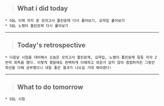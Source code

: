 >## What i did today
    * SQL 이제 까지 푼 모의고사 틀린문제 다시 풀어보기, 요약집 훑어보기
    * SQL 노랭이 틀린문제 다시 풀어보기
---

>## Today's retrospective
    * 다음날 시험을 대비해서 오늘은 모의고사 틀린문제, 요약집, 노랭이 틀린문제 등등 각각 2번씩 회독을 했다. 이렇게 했음에도 완벽하게 이해하고 외운거 같지 않아 찜찜하지만 그동안 최선을 다해 공부했으니 내일 좋은 결과가 나오길 기대 해야겠다! 
---
>## What to do tomorrow 
    * SQL 시험